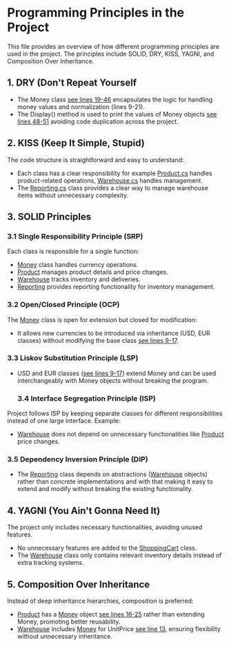 # Programming Principles in the Project
This file provides an overview of how different programming principles are used in the project. The principles include SOLID, DRY, KISS, YAGNI, and Composition Over Inheritance.
## 1. DRY (Don't Repeat Yourself
- The Money class [see lines 19-46](https://github.com/MariaVlod/software-design-course/blob/main/lab-1/WarehouseLibrary/Money.cs#L19-L46) encapsulates the logic for handling money values and normalization (lines 9-21).
- The Display() method is used to print the values of Money objects [see lines 48-51](https://github.com/MariaVlod/software-design-course/blob/main/lab-1/WarehouseLibrary/Money.cs#L48-L51) avoiding code duplication across the project.

## 2. KISS (Keep It Simple, Stupid)
The code structure is straightforward and easy to understand:

- Each class has a clear responsibility for example [Product.cs](./WarehouseLibrary/Product.cs) handles product-related operations, [Warehouse.cs](./WarehouseLibrary/Warehouse.cs) handles management.
- The [Reporting.cs](./WarehouseLibrary/Reporting.cs) class provides a clear way to manage warehouse items without unnecessary complexity.

## 3. SOLID Principles

### 3.1 Single Responsibility Principle (SRP)

Each class is responsible for a single function:

- [Money](./WarehouseLibrary/Money.cs) class handles currency operations.
- [Product](./WarehouseLibrary/Product.cs) manages product details and price changes.
- [Warehouse](./WarehouseLibrary/Warehouse.cs) tracks inventory and deliveries.
- [Reporting](./WarehouseLibrary/Reporting.cs) provides reporting functionality for inventory management.
### 3.2 Open/Closed Principle (OCP)

The [Money](./WarehouseLibrary/Money.cs) class is open for extension but closed for modification:

- It allows new currencies to be introduced via inheritance (USD, EUR classes) without modifying the base class [see lines 9-17](https://github.com/MariaVlod/software-design-course/blob/main/lab-1/WarehouseLibrary/Money.cs#L9-L17).
### 3.3 Liskov Substitution Principle (LSP)

- USD and EUR classes ([see lines 9-17](https://github.com/MariaVlod/software-design-course/blob/main/lab-1/WarehouseLibrary/Money.cs#L9-L17)) extend Money and can be used interchangeably with Money objects without breaking the program.
  ### 3.4 Interface Segregation Principle (ISP)

Project follows ISP by keeping separate classes for different responsibilities instead of one large interface. Example:

- [Warehouse](./WarehouseLibrary/Warehouse.cs) does not depend on unnecessary functionalities like [Product](./WarehouseLibrary/Product.cs) price changes.

### 3.5 Dependency Inversion Principle (DIP)

- The [Reporting](./WarehouseLibrary/Reporting.cs) class depends on abstractions ([Warehouse](./WarehouseLibrary/Warehouse.cs) objects) rather than concrete implementations and with that making it easy to extend and modify without breaking the existing functionality.

## 4. YAGNI (You Ain't Gonna Need It)

The project only includes necessary functionalities, avoiding unused features.

- No unnecessary features are added to the [ShoppingCart](./WarehouseLibrary/ShoppingCart.cs) class.
- The [Warehouse](./WarehouseLibrary/Warehouse.cs) class only contains relevant inventory details instead of extra tracking systems.

## 5. Composition Over Inheritance

Instead of deep inheritance hierarchies, composition is preferred:

- [Product](./WarehouseLibrary/Product.cs) has a [Money](./WarehouseLibrary/Money.cs) object [see lines 16-25](https://github.com/MariaVlod/software-design-course/blob/main/lab-1/WarehouseLibrary/Product.cs#L16-L25) rather than extending Money, promoting better reusability. 
- [Warehouse](./WarehouseLibrary/Warehouse.cs) includes [Money](./WarehouseLibrary/Money.cs) for UnitPrice [see line 13](https://github.com/MariaVlod/software-design-course/blob/main/lab-1/WarehouseLibrary/Warehouse.cs#L13), ensuring flexibility without unnecessary inheritance.
